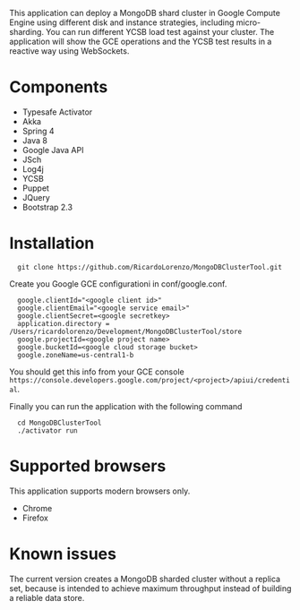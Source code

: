 
This application can deploy a MongoDB shard cluster in Google Compute Engine using different disk and instance strategies, including micro-sharding. You can run different YCSB load test against your cluster. The application will show the GCE operations and the YCSB test results in a reactive way using WebSockets.

Components
==========

- Typesafe Activator
- Akka
- Spring 4
- Java 8
- Google Java API
- JSch
- Log4j
- YCSB
- Puppet
- JQuery
- Bootstrap 2.3

Installation
============

```
  git clone https://github.com/RicardoLorenzo/MongoDBClusterTool.git
```

Create you Google GCE configurationi in conf/google.conf.

```
  google.clientId="<google client id>"
  google.clientEmail="<google service email>"
  google.clientSecret=<google secretkey>
  application.directory = /Users/ricardolorenzo/Development/MongoDBClusterTool/store
  google.projectId=<google project name>
  google.bucketId=<google cloud storage bucket>
  google.zoneName=us-central1-b
```

You should get this info from your GCE console `https://console.developers.google.com/project/<project>/apiui/credential`.

Finally you can run the application with the following command

```
  cd MongoDBClusterTool
  ./activator run
```

Supported browsers
==================

This application supports modern browsers only.

- Chrome
- Firefox

Known issues
============

The current version creates a MongoDB sharded cluster without a replica set, because is intended to achieve maximum throughput instead of building a reliable data store.


